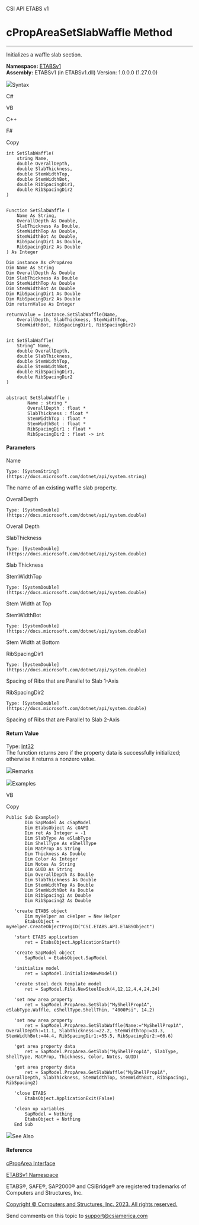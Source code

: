 ﻿

CSI API ETABS v1

# cPropAreaSetSlabWaffle Method  
  
---  
  
Initializes a waffle slab section.

**Namespace:** [ETABSv1](2780f1b8-2033-5289-2298-1cdb2a7508d9.htm)  
**Assembly:** ETABSv1 (in ETABSv1.dll) Version: 1.0.0.0 (1.27.0.0)

![](../icons/SectionExpanded.png)Syntax

C#

VB

C++

F#

Copy

    
    
    int SetSlabWaffle(
    	string Name,
    	double OverallDepth,
    	double SlabThickness,
    	double StemWidthTop,
    	double StemWidthBot,
    	double RibSpacingDir1,
    	double RibSpacingDir2
    )
    
    
    Function SetSlabWaffle ( 
    	Name As String,
    	OverallDepth As Double,
    	SlabThickness As Double,
    	StemWidthTop As Double,
    	StemWidthBot As Double,
    	RibSpacingDir1 As Double,
    	RibSpacingDir2 As Double
    ) As Integer
    
    Dim instance As cPropArea
    Dim Name As String
    Dim OverallDepth As Double
    Dim SlabThickness As Double
    Dim StemWidthTop As Double
    Dim StemWidthBot As Double
    Dim RibSpacingDir1 As Double
    Dim RibSpacingDir2 As Double
    Dim returnValue As Integer
    
    returnValue = instance.SetSlabWaffle(Name, 
    	OverallDepth, SlabThickness, StemWidthTop, 
    	StemWidthBot, RibSpacingDir1, RibSpacingDir2)
    
    
    int SetSlabWaffle(
    	String^ Name, 
    	double OverallDepth, 
    	double SlabThickness, 
    	double StemWidthTop, 
    	double StemWidthBot, 
    	double RibSpacingDir1, 
    	double RibSpacingDir2
    )
    
    
    abstract SetSlabWaffle : 
            Name : string * 
            OverallDepth : float * 
            SlabThickness : float * 
            StemWidthTop : float * 
            StemWidthBot : float * 
            RibSpacingDir1 : float * 
            RibSpacingDir2 : float -> int 
    

#### Parameters

Name

    Type: [SystemString](https://docs.microsoft.com/dotnet/api/system.string)  
The name of an existing waffle slab property.

OverallDepth

    Type: [SystemDouble](https://docs.microsoft.com/dotnet/api/system.double)  
Overall Depth

SlabThickness

    Type: [SystemDouble](https://docs.microsoft.com/dotnet/api/system.double)  
Slab Thickness

StemWidthTop

    Type: [SystemDouble](https://docs.microsoft.com/dotnet/api/system.double)  
Stem Width at Top

StemWidthBot

    Type: [SystemDouble](https://docs.microsoft.com/dotnet/api/system.double)  
Stem Width at Bottom

RibSpacingDir1

    Type: [SystemDouble](https://docs.microsoft.com/dotnet/api/system.double)  
Spacing of Ribs that are Parallel to Slab 1-Axis

RibSpacingDir2

    Type: [SystemDouble](https://docs.microsoft.com/dotnet/api/system.double)  
Spacing of Ribs that are Parallel to Slab 2-Axis

#### Return Value

Type: [Int32](https://docs.microsoft.com/dotnet/api/system.int32)  
The function returns zero if the property data is successfully initialized;
otherwise it returns a nonzero value.

![](../icons/SectionExpanded.png)Remarks

![](../icons/SectionExpanded.png)Examples

VB

Copy

    
    
    Public Sub Example()
           Dim SapModel As cSapModel
           Dim EtabsObject As cOAPI
           Dim ret As Integer = -1
           Dim SlabType As eSlabType
           Dim ShellType As eShellType
           Dim MatProp As String
           Dim Thickness As Double
           Dim Color As Integer
           Dim Notes As String
           Dim GUID As String
           Dim OverallDepth As Double
           Dim SlabThickness As Double
           Dim StemWidthTop As Double
           Dim StemWidthBot As Double
           Dim RibSpacing1 As Double
           Dim RibSpacing2 As Double
    
       'create ETABS object
           Dim myHelper as cHelper = New Helper
           EtabsObject = myHelper.CreateObjectProgID("CSI.ETABS.API.ETABSObject")
    
       'start ETABS application
           ret = EtabsObject.ApplicationStart()
    
       'create SapModel object
           SapModel = EtabsObject.SapModel
    
       'initialize model
           ret = SapModel.InitializeNewModel()
    
       'create steel deck template model
           ret = SapModel.File.NewSteelDeck(4,12,12,4,4,24,24)
    
       'set new area property
           ret = SapModel.PropArea.SetSlab("MyShellProp1A", eSlabType.Waffle, eShellType.ShellThin, "4000Psi", 14.2)
    
       'set new area property
           ret = SapModel.PropArea.SetSlabWaffle(Name:="MyShellProp1A", OverallDepth:=11.1, SlabThickness:=22.2, StemWidthTop:=33.3, StemWidthBot:=44.4, RibSpacingDir1:=55.5, RibSpacingDir2:=66.6)
    
       'get area property data
           ret = SapModel.PropArea.GetSlab("MyShellProp1A", SlabType, ShellType, MatProp, Thickness, Color, Notes, GUID)
    
       'get area property data
           ret = SapModel.PropArea.GetSlabWaffle("MyShellProp1A", OverallDepth, SlabThickness, StemWidthTop, StemWidthBot, RibSpacing1, RibSpacing2)
    
       'close ETABS
           EtabsObject.ApplicationExit(False)
    
       'clean up variables
           SapModel = Nothing
           EtabsObject = Nothing
       End Sub

![](../icons/SectionExpanded.png)See Also

#### Reference

[cPropArea Interface](05202e19-1948-3d93-0a27-426378bde769.htm)

[ETABSv1 Namespace](2780f1b8-2033-5289-2298-1cdb2a7508d9.htm)

ETABS®, SAFE®, SAP2000® and CSiBridge® are registered trademarks of Computers
and Structures, Inc.  

[Copyright © Computers and Structures, Inc. 2023. All rights
reserved.](http://www.csiamerica.com)

Send comments on this topic to
[support@csiamerica.com](mailto:support%40csiamerica.com?Subject=CSI%20API%20ETABS%20v1)


